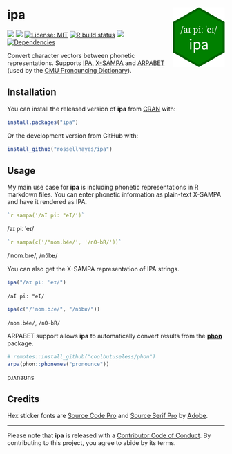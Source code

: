 
<!-- README.md is generated from README.Rmd. Please edit that file -->

# ipa <img src="man/figures/logo.png?raw=TRUE" align="right" height="138" />

<!-- badges: start -->

[![](https://www.r-pkg.org/badges/version/ipa?color=brightgreen)](https://cran.r-project.org/package=ipa)
[![](https://img.shields.io/badge/lifecycle-maturing-blue.svg)](https://www.tidyverse.org/lifecycle/#maturing)
[![License:
MIT](https://img.shields.io/badge/license-MIT-blueviolet.svg)](https://cran.r-project.org/web/licenses/MIT)
[![R build
status](https://github.com/rossellhayes/ipa/workflows/R-CMD-check/badge.svg)](https://github.com/rossellhayes/ipa/actions)
[![](https://codecov.io/gh/rossellhayes/ipa/branch/master/graph/badge.svg)](https://codecov.io/gh/rossellhayes/ipa)
[![Dependencies](https://tinyverse.netlify.com/badge/ipa)](https://cran.r-project.org/package=ipa)
<!-- badges: end -->

Convert character vectors between phonetic representations. Supports
[IPA](https://en.wikipedia.org/wiki/International_Phonetic_Alphabet),
[X-SAMPA](https://en.wikipedia.org/wiki/X-SAMPA) and
[ARPABET](https://en.wikipedia.org/wiki/ARPABET) (used by the [CMU
Pronouncing
Dictionary](https://en.wikipedia.org/wiki/CMU_Pronouncing_Dictionary)).

## Installation

You can install the released version of **ipa** from
[CRAN](https://cran.r-project.org/) with:

``` r
install.packages("ipa")
```

Or the development version from GitHub with:

``` r
install_github("rossellhayes/ipa")
```

## Usage

My main use case for **ipa** is including phonetic representations in R
markdown files. You can enter phonetic information as plain-text X-SAMPA
and have it rendered as IPA.

``` r
`r sampa('/aI pi: "eI/')`
```

/aɪ piː ˈeɪ/

``` r
`r sampa(c('/"nom.b4e/', '/nO~bR/'))`
```

/ˈnom.bɾe/, /nɔ̃bʁ/

You can also get the X-SAMPA representation of IPA strings.

``` r
ipa("/aɪ piː ˈeɪ/")
```

`/aI pi: "eI/`

``` r
ipa(c("/ˈnom.bɾe/", "/nɔ̃bʁ/"))
```

`/nom.b4e/`, `/nO~bR/`

<!-- `ipa()` does not work in Rmarkdown, but does work in the console -->

ARPABET support allows **ipa** to automatically convert results from the
[**phon**](https://github.com/coolbutuseless/phon) package.

``` r
# remotes::install_github("coolbutuseless/phon")
arpa(phon::phonemes("pronounce"))
```

pɹʌnaʊns

## Credits

Hex sticker fonts are [Source Code
Pro](https://github.com/adobe-fonts/source-code-pro) and [Source Serif
Pro](https://github.com/adobe-fonts/source-serif-pro) by
[Adobe](https://adobe.com).

-----

Please note that **ipa** is released with a [Contributor Code of
Conduct](https://contributor-covenant.org/version/2/0/CODE_OF_CONDUCT.html).
By contributing to this project, you agree to abide by its terms.
